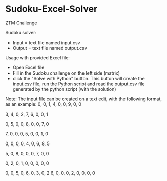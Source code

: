 # Sudoku-Excel-Solver
ZTM Challenge

Sudoku solver:
 - Input = text file named input.csv
 - Output = text file named output.csv
 
 Usage with provided Excel file:
 - Open Excel file
 - Fill in the Sudoku challenge on the left side (matrix)
 - click the "Solve with Python" button. This button will create the input.csv file, run the Python script and read 
    the output.csv file generated by the python script (with the solution)
    
Note: The input file can be created on a text edit, with the following format, as an example:
0, 0, 1, 4, 0, 0, 9, 0, 0

3, 4, 0, 2, 7, 6, 0, 0, 1

0, 5, 0, 0, 8, 0, 0, 7, 0

7, 0, 0, 0, 5, 0, 0, 1, 0

0, 0, 0, 0, 4, 0, 6, 8, 5

5, 0, 8, 0, 0, 0, 7, 0, 0

0, 2, 0, 1, 0, 0, 0, 0, 0

0, 0, 5, 0, 6, 0, 3, 0, 2
6, 0, 0, 0, 2, 0, 0, 0, 0
 
